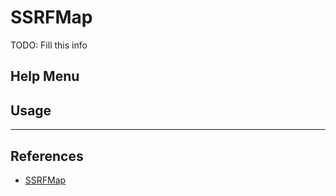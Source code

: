 # SSRFMap

TODO: Fill this info

## Help Menu

## Usage

---
## References

- [SSRFMap](https://github.com/swisskyrepo/SSRFmap)